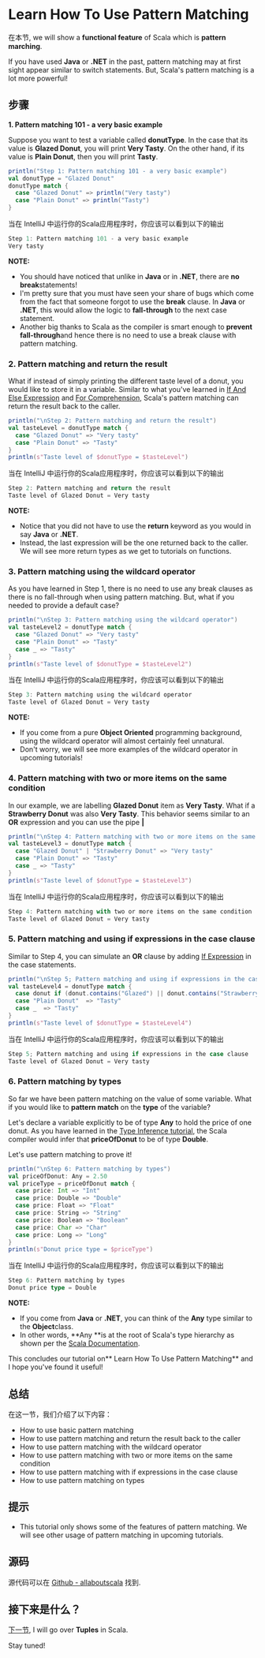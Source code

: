 # Learn How To Use Pattern Matching


在本节, we will show a **functional feature** of Scala which is **pattern marching**.

 

If you have used **Java** or **.NET** in the past, pattern matching may at first sight appear similar to switch statements. But, Scala's pattern matching is a lot more powerful!

## 步骤

**1. Pattern matching 101 - a very basic example**

Suppose you want to test a variable called **donutType**. In the case that its value is **Glazed Donut**, you will print **Very Tasty**. On the other hand, if its value is **Plain Donut**, then you will print **Tasty**.

```scala
println("Step 1: Pattern matching 101 - a very basic example")
val donutType = "Glazed Donut"
donutType match {
  case "Glazed Donut" => println("Very tasty")
  case "Plain Donut" => println("Tasty")
}

```

当在 IntelliJ 中运行你的Scala应用程序时，你应该可以看到以下的输出

```scala
Step 1: Pattern matching 101 - a very basic example
Very tasty

```

**NOTE:**

- You should have noticed that unlike in **Java** or in **.NET**, there are **no break**statements!
- I'm pretty sure that you must have seen your share of bugs which come from the fact that someone forgot to use the **break** clause. In **Java** or **.NET**, this would allow the logic to **fall-through** to the next case statement.
- Another big thanks to Scala as the compiler is smart enough to **prevent fall-through**and hence there is no need to use a break clause with pattern matching.

### 2. Pattern matching and return the result

What if instead of simply printing the different taste level of a donut, you would like to store it in a variable. Similar to what you've learned in [If And Else Expression](http://allaboutscala.com/tutorials/chapter-2-learning-basics-scala-programming/scala-tutorial-use-if-else-statement-expression/) and [For Comprehension](http://allaboutscala.com/tutorials/chapter-2-learning-basics-scala-programming/scala-tutorial-learn-use-for-comprehension/), Scala's pattern matching can return the result back to the caller.

```scala
println("\nStep 2: Pattern matching and return the result")
val tasteLevel = donutType match {
  case "Glazed Donut" => "Very tasty"
  case "Plain Donut" => "Tasty"
}
println(s"Taste level of $donutType = $tasteLevel")

```

当在 IntelliJ 中运行你的Scala应用程序时，你应该可以看到以下的输出

```scala
Step 2: Pattern matching and return the result
Taste level of Glazed Donut = Very tasty

```

**NOTE:**

- Notice that you did not have to use the **return** keyword as you would in say **Java** or **.NET**.
- Instead, the last expression will be the one returned back to the caller. We will see more return types as we get to tutorials on functions.

### 3. Pattern matching using the wildcard operator

As you have learned in Step 1, there is no need to use any break clauses as there is no fall-through when using pattern matching. But, what if you needed to provide a default case?

```scala
println("\nStep 3: Pattern matching using the wildcard operator")
val tasteLevel2 = donutType match {
  case "Glazed Donut" => "Very tasty"
  case "Plain Donut" => "Tasty"
  case _ => "Tasty"
}
println(s"Taste level of $donutType = $tasteLevel2")

```

当在 IntelliJ 中运行你的Scala应用程序时，你应该可以看到以下的输出

```scala
Step 3: Pattern matching using the wildcard operator
Taste level of Glazed Donut = Very tasty

```

**NOTE:**

- If you come from a pure **Object Oriented** programming background, using the wildcard operator will almost certainly feel unnatural.
- Don't worry, we will see more examples of the wildcard operator in upcoming tutorials!

### 4. Pattern matching with two or more items on the same condition

In our example, we are labelling **Glazed Donut** item as **Very Tasty**. What if a **Strawberry Donut** was also **Very Tasty**. This behavior seems similar to an **OR** expression and you can use the pipe **|**

```scala
println("\nStep 4: Pattern matching with two or more items on the same condition")
val tasteLevel3 = donutType match {
  case "Glazed Donut" | "Strawberry Donut" => "Very tasty"
  case "Plain Donut" => "Tasty"
  case _ => "Tasty"
}
println(s"Taste level of $donutType = $tasteLevel3")

```

当在 IntelliJ 中运行你的Scala应用程序时，你应该可以看到以下的输出

```scala
Step 4: Pattern matching with two or more items on the same condition
Taste level of Glazed Donut = Very tasty

```

### 5. Pattern matching and using if expressions in the case clause

Similar to Step 4, you can simulate an **OR** clause by adding [If Expression](http://allaboutscala.com/tutorials/chapter-2-learning-basics-scala-programming/scala-tutorial-use-if-else-statement-expression/) in the case statements.

```scala
println("\nStep 5; Pattern matching and using if expressions in the case clause")
val tasteLevel4 = donutType match {
  case donut if (donut.contains("Glazed") || donut.contains("Strawberry")) => "Very tasty"
  case "Plain Donut"  => "Tasty"
  case _  => "Tasty"
}
println(s"Taste level of $donutType = $tasteLevel4")

```

当在 IntelliJ 中运行你的Scala应用程序时，你应该可以看到以下的输出

```scala
Step 5; Pattern matching and using if expressions in the case clause
Taste level of Glazed Donut = Very tasty

```

### 6. Pattern matching by types

So far we have been pattern matching on the value of some variable. What if you would like to **pattern match** on the **type** of the variable?

Let's declare a variable explicitly to be of type **Any** to hold the price of one donut. As you have learned in the [Type Inference tutorial](http://allaboutscala.com/tutorials/chapter-2-learning-basics-scala-programming/scala-tutorial-overview-scala-type-inference/), the Scala compiler would infer that **priceOfDonut** to be of type **Double**.

Let's use pattern matching to prove it!

```scala
println("\nStep 6: Pattern matching by types")
val priceOfDonut: Any = 2.50
val priceType = priceOfDonut match {
  case price: Int => "Int"
  case price: Double => "Double"
  case price: Float => "Float"
  case price: String => "String"
  case price: Boolean => "Boolean"
  case price: Char => "Char"
  case price: Long => "Long"
}
println(s"Donut price type = $priceType")

```

当在 IntelliJ 中运行你的Scala应用程序时，你应该可以看到以下的输出

```scala
Step 6: Pattern matching by types
Donut price type = Double

```

**NOTE:**

- If you come from **Java** or **.NET**, you can think of the **Any** type similar to the **Object**class.
- In other words, **Any **is at the root of Scala's type hierarchy as shown per the [Scala Documentation](http://docs.scala-lang.org/tutorials/tour/unified-types.html).

This concludes our tutorial on** Learn How To Use Pattern Matching** and I hope you've found it useful!


## 总结

在这一节，我们介绍了以下内容：

- How to use basic pattern matching
- How to use pattern matching and return the result back to the caller
- How to use pattern matching with the wildcard operator
- How to use pattern matching with two or more items on the same condition
- How to use pattern matching with if expressions in the case clause
- How to use pattern matching on types

## 提示

- This tutorial only shows some of the features of pattern matching. We will see other usage of pattern matching in upcoming tutorials.

## 源码

源代码可以在 [Github - allaboutscala](https://github.com/nadimbahadoor/allaboutscala) 找到.

 

## 接下来是什么？

[下一节](http://allaboutscala.com/tutorials/chapter-2-learning-basics-scala-programming/scala-tutorial-learn-how-to-use-tuples-pattern-match/), I will go over **Tuples** in Scala.

 

Stay tuned!
